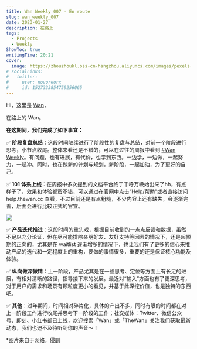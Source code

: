 ```yaml
---
title: Wan Weekly 007 - En route
slug: wan_weekly_007
date: 2023-01-27
description: 在路上
tags:
  - Projects
  - Weekly
ShowToc: true
writingTime: 20:21
cover:
  image: https://zhouzhoukl.oss-cn-hangzhou.aliyuncs.com/images/pexels-pixabay-235648.jpg
# socialLinks:
#   twitter:
#     user: novoreorx
#     id: 1527333854759256065
---
```


Hi，这里是 [Wan](https://www.thewan.cc/)，

在路上的 Wan。

**在这期间，我们完成了如下事宜：**

✅ **阶段复盘总结**：这段时间陆续进行了阶段性的复盘与总结，对前一个阶段进行思考，小节点收尾。整体来看还是不错的，可以在过往的周报中看到 [#Wan Weekly](https://mp.weixin.qq.com/mp/appmsgalbum?__biz=Mzk0NjQyODY3NA==&action=getalbum&album_id=2711086286664630275&scene=173&from_msgid=2247484093&from_itemidx=1&count=3&nolastread=1#wechat_redirect)。有问题，也有进展，有代价，也学到东西。一边学，一边做，一起努力，一起冲。同时，也在做新的计划与规划，新阶段，一起加油，为了更好的自己。

✅ **101 体系上线**：在周报中多次提到的文档平台终于千呼万唤始出来了hh，有点样子了，效果和体验都蛮不错，可以通过在官网中点击“Help/帮助”或者直接访问 help.thewan.cc 查看，不过目前还是有点粗糙，不少内容上还有缺失，会逐渐完善，后面会进行比较正式的官宣。

![](https://zhouzhoukl.oss-cn-hangzhou.aliyuncs.com/images/pexels-cottonbro-studio-9910833.jpg)

✅ **产品迭代推进**：这段时间的重头戏，根据目前收到的一点点反馈和数据，虽然不足以充分论证，但在尽可能排除亲朋好友、友好支持等因素的情况下，还是超预期的正向的，尤其是在 waitlist 逐渐增多的情况下，也让我们有了更多的信心来推动产品的迭代和一定程度上的重构，要做的事情很多，重要的还是保证核心功能及体验。

✅ **纵向做深做精**：上一阶段，产品尤其是在一些思考、定位等方面上有长足的进展，有相对清晰的路径，指导接下来的发展。最近对“输入”方面也有了更深思考，对于用户的需求和场景有颗粒度更小的看见，并基于此深挖价值，也是独特的东西吧。

✅ **其他**：过年期间，时间相对碎片化，具体的产出不多，同时有限的时间都在对上一阶段工作进行收尾并思考下一阶段的工作；社交媒体：Twitter、微信公众号、即刻、小红书都已上线，欢迎搜索「Wan」或「TheWan」关注我们获取最新动态，我们也迫不及待听到你的声音～！

*图片来自于网络，侵删

<!-- Cloudflare Web Analytics --><script defer src='https://static.cloudflareinsights.com/beacon.min.js' data-cf-beacon='{"token": "9f9569f9d5e2464e9f1a094c2bb65d66"}'></script><!-- End Cloudflare Web Analytics -->
